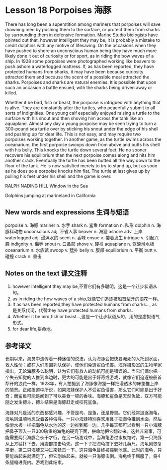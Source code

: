 # Lesson 18 Porpoises 海豚
There has long been a superstition among mariners that porpoises will save drowning men by pushing them to the surface, or protect them from sharks by surrounding them in defensive formation. Marine Studio biologists have pointed out that, however intelligent they may be, it is probably a mistake to credit dolphins with any motive of lifesaving. On the occasions when they have pushed to shore an unconscious human being they have much more likely done it out of curiosity or for sport, as in riding the bow waves of a ship. In 1928 some porpoises were photographed working like beavers to push ashore a waterlogged mattress. If, as has been reported, they have protected humans from sharks, it may have been because curiosity attracted them and because the scent of a possible meal attracted the sharks. Porpoises and sharks are natural enemies. It is possible that upon such an occasion a battle ensued, with the sharks being driven away or killed.

Whether it be bird, fish or beast, the porpoise is intrigued with anything that is alive. They are constantly after the turtles, who peacefully submit to all sorts of indignities. One young calf especially enjoyed raising a turtle to the surface with his snout and then shoving him across the tank like an aquaplane. Almost any day a young porpoise may be seen trying to turn a 300-pound sea turtle over by sticking his snout under the edge of his shell and pushing up for dear life. This is not easy, and may require two porpoises working together. In another game, as the turtle swims across the oceanarium, the first porpoise swoops down from above and butts his shell with his belly. This knocks the turtle down several feet. He no sooner recovers his equilibrium than the next porpoise comes along and hits him another crack. Eventually the turtle has been butted all the way down to the floor of the tank. He is now satisfied merely to try to stand up, but as soon as he does so a porpoise knocks him flat. The turtle at last gives up by pulling his feet under his shell and the game is over.

RALPH NADING HILL Window in the Sea
	
	
Dolphins jumping at marineland in California

## New words and expressions 生词与短语

porpoise n. 海豚
mariner n. 水手
shark n. 鲨鱼
formation n. 队形
dolphin n. 海豚科动物
unconscious adj. 不省人事
beaver n. 海狸
ashore adv. 上岸
waterlogged adj. 浸满水的
scent n. 香味
ensue v. 接着发生
intrigue v. 引起兴趣
indignity n. 侮辱
snout n. 口鼻部
shove v. 硬推
aquaplane n. 驾浪滑水板
oceanarium n. 水族馆
swoop v. 猛扑
belly n. 腹部
equilibrium n. 平衡
butt v. 碰撞
crack n. 重击

## Notes on the text 课文注释

1. however intelligent they may be,不管它们有多聪明，这是一个让步状语从句。
2. as in riding the how waves of a ship,就像它们追逐被船首犁开的浪花一样。
3. If as has been reported,they have protected humans from sharks...,
as 是关系代词，代替they have protected humans from sharks.
4. Whether it be bird,fish or beast...,这是一个让步状语从句，用的是虚拟语气形式。
5. for dear life,拼命地。

## 参考译文

长期以来，海员中流传着一种迷信的说法，认为海豚会把快要淹死的人托到水面，救人性命；或在人们周围列队保护，使他们免遭鲨鱼伤害。海洋摄影室的生物学家指出，无论海豚多么聪明，认为它们有救人的动机可能是错误的。当它们偶尔把一个失去知觉的人推到岸边时，更大的可能是出于好奇或游戏，就像它们追逐被船首犁开的浪花一样。1928年，有人拍摄到了海豚像海狸一样把浸透水的床垫推上岸的情景。正如报道中所说，如果海豚保护人不受鲨鱼侵害，那么它们可能是出于好奇；而鲨鱼可能是闻到了可以美食一顿的香味。海豚和鲨鱼是天然仇敌，双方可能随之发生搏斗，搏斗结果是海豚赶走或咬死鲨鱼。

海豚对凡是活的东西都感兴趣，不管是鸟、是鱼，还是野兽。它们经常追逐海龟，海龟则温顺地忍受着各种侮辱。一只小海豚特别喜欢用鼻子把海龟推到水面，然后像滑水板一样把海龟从水池的这一边推到那一边。几乎每天都可以看到一只小海豚把鼻子顶入一只300磅重的海龟的硬壳下面，拼命地把它翻过来。这并非易事，可能需要两只海豚合伙干才行。在另一场游戏中，当海龟游过水族馆时，第一只海豚从上方猛扑下去，用腹部撞击龟壳。这一下子把海龟撞下去好几英尺。海龟刚恢复平衡，第二只海豚又冲过来猛击一下。这只海龟最终被撞到池底。此时的海龟，只要能站起来就满足了，但它刚站起来，就被一只海豚击倒。海龟终于屈服了，将4条腿缩进壳内。游戏到此结束。
